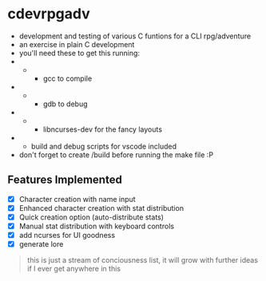 # cdevrpgadv
 * development and testing of various C funtions for a CLI rpg/adventure
 * an exercise in plain C development
 * you'll need these to get this running: 
  * * * gcc to compile
  * * * gdb to debug
  * * * libncurses-dev for the fancy layouts 
 * * build and debug scripts for vscode included
 * don't forget to create /build before running the make file :P

## Features Implemented
 - [x] Character creation with name input
 - [x] Enhanced character creation with stat distribution
 - [x] Quick creation option (auto-distribute stats)
 - [x] Manual stat distribution with keyboard controls
 - [x] add ncurses for UI goodness
 - [x] generate lore 

 > this is just a stream of conciousness list, it will grow with further ideas if I ever get anywhere in this
